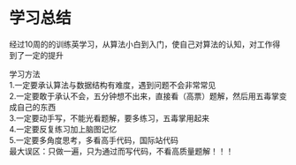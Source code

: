 # 学习总结
 经过10周的的训练英学习，从算法小白到入门，使自己对算法的认知，对工作得到了一定的提升  
 
学习方法  
1.一定要承认算法与数据结构有难度，遇到问题不会非常常见  
2.一定要敢于承认不会，五分钟想不出来，直接看（高票）题解，然后用五毒掌变成自己的东西  
3.一定要动手写，不能光看题解，要多练习，五毒掌用起来  
4.一定要反复练习加上脑图记忆  
5.一定要多角度思考，多看高手代码，国际站代码  
最大误区：只做一遍，只为通过而写代码，不看高质量题解！！！  
